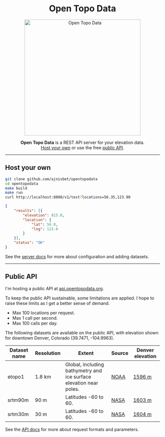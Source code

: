 <h1 style="text-align:center">Open Topo Data</h1>

<p style="text-align:center">
  <img width="378" hight="153" src="https://www.andrewnisbet.nz/img/elevation-land.png" alt="Open Topo Data">
</p>

<p style="text-align:center">
	<strong>Open Topo Data</strong> is a REST API server for your elevation data.<br> <a href="#host-your-own">Host your own</a> or use the free <a href="#public-api">public API</a>.
</p>

---

## Host your own

```bash
git clone github.com/ajnisbet/opentopodata
cd opentopodata
make build
make run
curl http://localhost:8000/v1/test?locations=56.35,123.90
```

```json
{
    "results": [{
        "elevation": 815.0,
        "location": {
            "lat": 56.0,
            "lng": 123.0
        }
    }],
    "status": "OK"
}
```


See the [server docs](server.md) for more about configuration and adding datasets.

---

## Public API

I'm hosting a public API at [api.opentopodata.org](https://api.opentopodata.org). 

To keep the public API sustainable, some limitations are applied. I hope to raise these limits as I get a better sense of demand.

* Max 100 locations per request.
* Max 1 call per second.
* Max 100 calls per day.


The following datasets are available on the public API, with elevation shown for downtown Denver, Colorado (39.7471,&nbsp;-104.9963).


<table>
	<thead>
		<tr>
			<th>Dataset name</th>
			<th>Resolution</th>
			<th>Extent</th>
			<th>Source</th>
			<th>Denver elevation</th>
		</tr>
	</thead>
	<tbody>
		<tr>
			<td>etopo1</td>
			<td>1.8&nbsp;km</td>
			<td>Global, including bathymetry and ice surface elevation near poles.</td>
			<td><a href="https://www.ngdc.noaa.gov/mgg/global/">NOAA</a></td>
			<td><a href="https://api.opentopodata.org/v1/etopo1?locations=39.747114,-104.996334">1596&nbsp;m</a></td>
		</tr>
		<tr>
			<td>srtm90m</td>
			<td>90&nbsp;m</td>
			<td>Latitudes -60 to 60.</td>
			<td><a href="http://opentopo.sdsc.edu/raster?opentopoID=OTSRTM.042013.4326.1">NASA</a></td>
			<td><a href="https://api.opentopodata.org/v1/srtm90m?locations=39.747114,-104.996334">1603&nbsp;m</a></td>
		</tr>
		<tr>
			<td>srtm30m</td>
			<td>30&nbsp;m</td>
			<td>Latitudes -60 to 60.</td>
			<td><a href="https://earthdata.nasa.gov/nasa-shuttle-radar-topography-mission-srtm-version-3-0-global-1-arc-second-data-released-over-asia-and-australia">NASA</a></td>
			<td><a href="https://api.opentopodata.org/v1/srtm30m?locations=39.747114,-104.996334">1604&nbsp;m</a></td>
		</tr>
	</tbody>
</table>


See the [API docs](api.md) for more about request formats and parameters.


